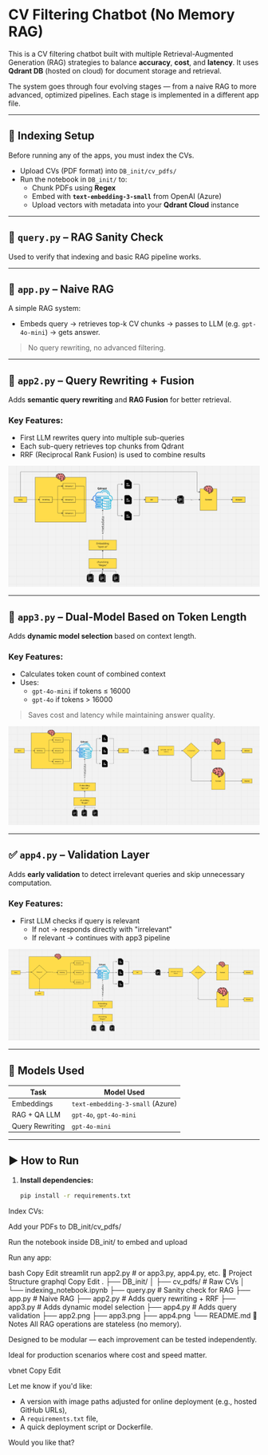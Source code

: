# CV Filtering Chatbot (No Memory RAG)

This is a CV filtering chatbot built with multiple Retrieval-Augmented Generation (RAG) strategies to balance **accuracy**, **cost**, and **latency**. It uses **Qdrant DB** (hosted on cloud) for document storage and retrieval.

The system goes through four evolving stages — from a naive RAG to more advanced, optimized pipelines. Each stage is implemented in a different app file.

---

## 🔧 Indexing Setup

Before running any of the apps, you must index the CVs.

- Upload CVs (PDF format) into `DB_init/cv_pdfs/`
- Run the notebook in `DB_init/` to:
  - Chunk PDFs using **Regex**
  - Embed with **`text-embedding-3-small`** from OpenAI (Azure)
  - Upload vectors with metadata into your **Qdrant Cloud** instance

---

## 📄 `query.py` – RAG Sanity Check

Used to verify that indexing and basic RAG pipeline works.

---

## 🚀 `app.py` – Naive RAG

A simple RAG system:
- Embeds query → retrieves top-k CV chunks → passes to LLM (e.g. `gpt-4o-mini`) → gets answer.

> No query rewriting, no advanced filtering.

---

## 🔄 `app2.py` – Query Rewriting + Fusion

Adds **semantic query rewriting** and **RAG Fusion** for better retrieval.

### Key Features:
- First LLM rewrites query into multiple sub-queries
- Each sub-query retrieves top chunks from Qdrant
- RRF (Reciprocal Rank Fusion) is used to combine results

![app2](app2.png)

---

## 🧠 `app3.py` – Dual-Model Based on Token Length

Adds **dynamic model selection** based on context length.

### Key Features:
- Calculates token count of combined context
- Uses:
  - `gpt-4o-mini` if tokens ≤ 16000
  - `gpt-4o` if tokens > 16000

> Saves cost and latency while maintaining answer quality.

![app3](app3.png)

---

## ✅ `app4.py` – Validation Layer

Adds **early validation** to detect irrelevant queries and skip unnecessary computation.

### Key Features:
- First LLM checks if query is relevant
  - If not → responds directly with "irrelevant"
  - If relevant → continues with app3 pipeline

![app4](app4.png)

---

## 🧪 Models Used

| Task                | Model Used           |
|---------------------|----------------------|
| Embeddings          | `text-embedding-3-small` (Azure) |
| RAG + QA LLM        | `gpt-4o`, `gpt-4o-mini` |
| Query Rewriting     | `gpt-4o-mini`        |

---

## ▶️ How to Run

1. **Install dependencies:**
   ```bash
   pip install -r requirements.txt
Index CVs:

Add your PDFs to DB_init/cv_pdfs/

Run the notebook inside DB_init/ to embed and upload

Run any app:

bash
Copy
Edit
streamlit run app2.py  # or app3.py, app4.py, etc.
📁 Project Structure
graphql
Copy
Edit
.
├── DB_init/
│   ├── cv_pdfs/               # Raw CVs
│   └── indexing_notebook.ipynb
├── query.py                  # Sanity check for RAG
├── app.py                    # Naive RAG
├── app2.py                   # Adds query rewriting + RRF
├── app3.py                   # Adds dynamic model selection
├── app4.py                   # Adds query validation
├── app2.png
├── app3.png
├── app4.png
└── README.md
📌 Notes
All RAG operations are stateless (no memory).

Designed to be modular — each improvement can be tested independently.

Ideal for production scenarios where cost and speed matter.

vbnet
Copy
Edit

Let me know if you'd like:

- A version with image paths adjusted for online deployment (e.g., hosted GitHub URLs),
- A `requirements.txt` file,
- A quick deployment script or Dockerfile.

Would you like that?